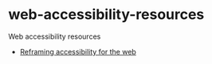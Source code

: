 # web-accessibility-resources
Web accessibility resources
* [Reframing accessibility for the web](http://alistapart.com/article/reframing-accessibility-for-the-web)
